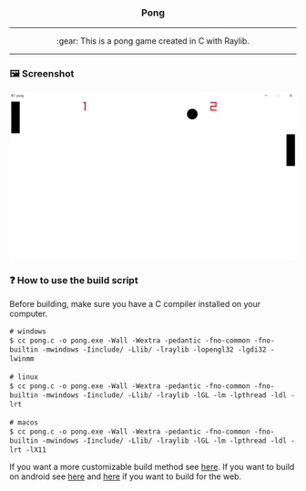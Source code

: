 <h3 align="center">
    Pong
</h3>

---

<p align="center">
    :gear: This is a pong game created in C with Raylib.
</p>

---

### 🖼️ Screenshot
![](./screenshots/screenshot1.png)

### :question: How to use the build script
Before building, make sure you have a C compiler installed on your computer.

~~~console
# windows
$ cc pong.c -o pong.exe -Wall -Wextra -pedantic -fno-common -fno-builtin -mwindows -Iinclude/ -Llib/ -lraylib -lopengl32 -lgdi32 -lwinmm

# linux
$ cc pong.c -o pong.exe -Wall -Wextra -pedantic -fno-common -fno-builtin -mwindows -Iinclude/ -Llib/ -lraylib -lGL -lm -lpthread -ldl -lrt

# macos
$ cc pong.c -o pong.exe -Wall -Wextra -pedantic -fno-common -fno-builtin -mwindows -Iinclude/ -Llib/ -lraylib -lGL -lm -lpthread -ldl -lrt -lX11
~~~

If you want a more customizable build method see [here](https://github.com/raysan5/raylib/blob/master/examples/Makefile).
If you want to build on android see [here](https://github.com/raysan5/raylib/blob/master/examples/Makefile.Android) and [here](https://github.com/raysan5/raylib/blob/master/examples/Makefile.Web) if you want to build for the web.
